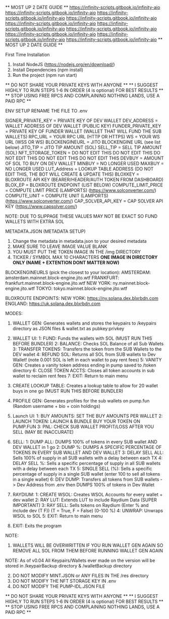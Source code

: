** MOST UP 2 DATE GUIDE **
https://infinity-scripts.gitbook.io/infinity-aio
https://infinity-scripts.gitbook.io/infinity-aio
https://infinity-scripts.gitbook.io/infinity-aio
https://infinity-scripts.gitbook.io/infinity-aio
https://infinity-scripts.gitbook.io/infinity-aio
https://infinity-scripts.gitbook.io/infinity-aio
https://infinity-scripts.gitbook.io/infinity-aio
https://infinity-scripts.gitbook.io/infinity-aio
https://infinity-scripts.gitbook.io/infinity-aio
https://infinity-scripts.gitbook.io/infinity-aio
** MOST UP 2 DATE GUIDE **
















First Time Installation
1. Install NodeJS (https://nodejs.org/en/download/)
2. Install Dependencies (npm install)
3. Run the project (npm run start)

** DO NOT SHARE YOUR PRIVATE KEYS WITH ANYONE **
** I SUGGEST HIGHLY TO RUN STEPS 1-6 IN ORDER (4 is optional) FOR BEST RESULTS **
** STOP USING FREE RPCS AND COMPLAINING NOTHING LANDS, USE A PAID RPC **

ENV SETUP
RENAME THE FILE TO .env

SIGNER_PRIVATE_KEY = PRIVATE KEY OF DEV WALLET
DEV_ADDRESS = WALLET ADDRESS OF DEV WALLET (PUBLIC KEY)
FUNDER_PRIVATE_KEY = PRIVATE KEY OF FUNDER WALLET (WALLET THAT WILL FUND THE SUB WALLETS)
RPC_URL = YOUR RPC URL (HTTP OR HTTPS)
WS = YOUR WS URL (WSS OR WS)
BLOCKENGINEURL = JITO BLOCKENGINE URL (see list below)
JITO_TIP = JITO TIP AMOUNT (SOL)
SELL_TIP = SELL TIP AMOUNT (SOL)
NFT_STORAGE_TOKEN = DO NOT EDIT THIS DO NOT EDIT THIS DO NOT EDIT THIS DO NOT EDIT THIS DO NOT EDIT THIS 
DEVBUY = AMOUNT OF SOL TO BUY ON DEV WALLET
MINBUY = NO LONGER USED
MAXBUY = NO LONGER USED
LUT_Address = LOOKUP TABLE ADDRESS (DO NOT EDIT THIS, THE BOT WILL CREATE & UPDATE THIS)
BLOXKEY = BLOXROUTE API KEY (BEARER/HEADER/AUTH TOKEN FROM DASHBOARD)
BLOX_EP = BLOXROUTE ENDPOINT (LIST BELOW)
COMPUTE_LIMIT_PRICE = COMPUTE LIMIT PRICE (LAMPORTS) (https://www.solconverter.com/)
COMPUTE_UNIT = COMPUTE UNIT (LAMPORTS) (https://www.solconverter.com/)
CAP_SOLVER_API_KEY = CAP SOLVER API KEY (https://www.capsolver.com/)

NOTE: DUE TO SLIPPAGE THESE VALUES MAY NOT BE EXACT SO FUND WALLETS WITH EXTRA SOL

METADATA.JSON (METADATA SETUP)
1. Change the metadata in metadata.json to your desired metadata
2. MAKE SURE TO LEAVE IMAGE VALUE BLANK
3. YOU MUST PUT THE TOKEN IMAGE IN THE /img DIRECTORY 
4. TICKER / SYMBOL MAX 10 CHARACTERS
**ONE IMAGE IN DIRECTORY ONLY (NAME + EXTENTION DONT MATTER NOW)**

BLOCKENGINEURLS (pick the closest to your location):
AMSTERDAM: amsterdam.mainnet.block-engine.jito.wtf
FRANKFURT: frankfurt.mainnet.block-engine.jito.wtf
NEW YORK: ny.mainnet.block-engine.jito.wtf
TOKYO: tokyo.mainnet.block-engine.jito.wtf

BLOXROUTE ENDPOINTS:
NEW YORK: https://ny.solana.dex.blxrbdn.com
ENGLAND: https://uk.solana.dex.blxrbdn.com

MODES:
1. WALLET GEN: Generates wallets and stores the keypairs to /keypairs directory as JSON files & wallet.txt as pubkey:privkey 
2. WALLET UI:
  1: FUND: Funds the wallets with SOL (MUST RUN THIS BEFORE BUNDLER)
  2: BALANCE: Checks SOL Balance of all Sub Wallets
  3: TRANSFER TOKENS: Transfers the token from the SUB Wallets to the DEV wallet
  4: REFUND SOL: Returns all SOL from SUB wallets to Dev Wallet! (note 0.001 SOL is left in each wallet to pay rent fees)
  5: VANITY GEN: Creates a vanity token address ending in pump saved to /token directory
  6: CLOSE TOKEN ACCTS: Closes all token accounts in sub wallet to reclaim rent fees
  7: EXIT: Return to main menu

3. CREATE LOOKUP TABLE: Creates a lookup table to allow for 20 wallet buys in one go (MUST RUN THIS BEFORE BUNDLER)

4. PROFILE GEN: Generates profiles for the sub wallets on pump.fun (Random username + bio + coin holdings)

5. Launch UI:
  1: BUY AMOUNTS: SET THE BUY AMOUNTS PER WALLET
  2: LAUNCH TOKEN: LAUNCH & BUNDLE BUY YOUR TOKEN ON PUMP.FUN
  3: PNL: CHECK SUB WALLET PROFIT/LOSS AFTER YOU SELL (MAY BE INACCURATE)

6. SELL: 
  1: DUMP ALL: DUMPS 100% of tokens in every SUB wallet AND DEV WALLET in 1 go 
  2: DUMP %: DUMPS A SPECIFIC PERCENTAGE OF TOKENS IN EVERY SUB WALLET AND DEV WALLET
  3: DELAY SELL ALL: Sells 100% of supply in all SUB wallets with a delay between each TX 
  4: DELAY SELL %: Sells a specific percentage of supply in all SUB wallets with a delay between each TX
  5: SINGLE SELL (%): Sells a specific percentage of supply in a single SUB wallet (enter 100 to sell all tokens in a single wallet)
  6: DEV DUMP: Transfers all tokens from SUB wallets -> Dev Address from .env then DUMPS 100% of tokens in Dev Wallet

7. RAYDIUM:
  1: CREATE WSOL: Creates WSOL Accounts for every wallet + dev wallet
  2: RAY LUT: Extends LUT to include Raydium Data (SUPER IMPORTANT)
  3: RAY SELL: Sells tokens on Raydium (Enter % and include dev (T F)) (T = True, F = False) (0-100 %)
  4: UNWRAP: Unwraps WSOL to SOL
  5: EXIT: Return to main menu

8. EXIT: Exits the program

NOTE:
1. WALLETS WILL BE OVERWRITTEN IF YOU RUN WALLET GEN AGAIN SO REMOVE ALL SOL FROM THEM BEFORE RUNNING WALLET GEN AGAIN

NOTE: As of v0.04 All Keypairs/Wallets ever made on the version will be stored in /keypairBackup directory & /walletBackup directory

2. DO NOT MODIFY MINT.JSON or ANY FILES IN THE /res directory
3. DO NOT MODIFY THE NFT STORAGE KEY IN .env
4. DO NOT MODIFY THE PUMP-IDL.JSON FILE

** DO NOT SHARE YOUR PRIVATE KEYS WITH ANYONE **
** I SUGGEST HIGHLY TO RUN STEPS 1-6 IN ORDER (4 is optional) FOR BEST RESULTS **
** STOP USING FREE RPCS AND COMPLAINING NOTHING LANDS, USE A PAID RPC **
